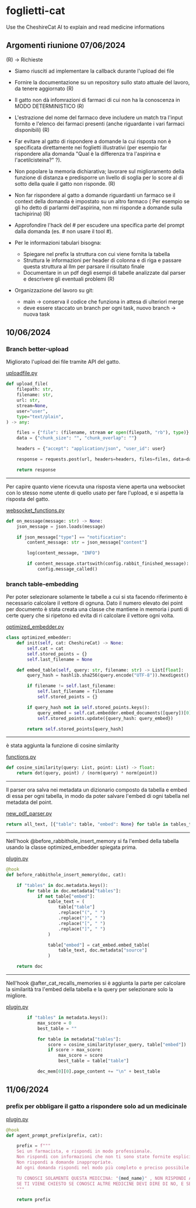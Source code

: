 # foglietti-cat

Use the CheshireCat AI to explain and read medicine informations

## Argomenti riunione 07/06/2024

(R) -> Richieste

- Siamo riusciti ad implementare la callback durante l'upload dei file

- Fornire la documentazione su un repository sullo stato attuale del lavoro, da tenere aggiornato (R)

- Il gatto non dà infomrazioni di farmaci di cui non ha la conoscenza in MODO DETERMINISTICO (R)

- L'estrazione del nome del farmaco deve includere un match tra l'input fornito e l'elenco dei farmaci presenti (anche riguardante i vari farmaci disponibili) (R)

- Far evitare al gatto di rispondere a domande la cui risposta non è specificata direttamente nei foglietti illustrativi (per esempio far rispondere alla domanda "Qual è la differenza tra l'aspirina e l'acetilcisteina?" ?).

- Non popolare la memoria dichiarativa; lavorare sul miglioramento della funzione di distanza e predisporre un livello di soglia per lo score al di sotto della quale il gatto non risponde. (R)

- Non far rispondere al gatto a domande riguardanti un farmaco se il context della domanda è impostato su un altro farmaco ( Per esempio se gli ho detto di parlarmi dell'aspirina, non mi risponde a domande sulla tachipirina) (R)

- Approfondire l'hack del # per escudere una specifica parte del prompt dalla domanda (es. # non usare il tool #).

- Per le informazioni tabulari bisogna:

  - Spiegare nel prefix la struttura con cui viene fornita la tabella
  - Struttura le informazioni per header di colonna e di riga e passare questa struttura al llm per parsare il risultato finale
  - Documentare in un pdf degli esempi di tabelle analizzate dal parser e descrivere gli eventuali problemi (R)

- Organizzazione del lavoro su git:
  - main -> conserva il codice che funziona in attesa di ulteriori merge
  - deve essere staccato un branch per ogni task, nuovo branch -> nuova task

## 10/06/2024

### Branch better-upload

Migliorato l'upload dei file tramite API del gatto.

[uploadfile.py](/CheshireCatAPI/uploadfile.py)

```python
def upload_file(
    filepath: str,
    filename: str,
    url: str,
    stream=None,
    user="user",
    type="text/plain",
) -> any:

    files = {"file": (filename, stream or open(filepath, "rb"), type)}
    data = {"chunk_size": "", "chunk_overlap": ""}

    headers = {"accept": "application/json", "user_id": user}

    response = requests.post(url, headers=headers, files=files, data=data)

    return response
```
---
Per capire quanto viene ricevuta una risposta viene aperta una websocket con lo stesso nome utente di quello usato per fare l'upload, e si aspetta la risposta del gatto.

[websocket_functions.py](/CheshireCatAPI/websocket_functions.py)

```python
def on_message(message: str) -> None:
    json_message = json.loads(message)

    if json_message["type"] == "notification":
        content_message: str = json_message["content"]

        log(content_message, "INFO")

        if content_message.startswith(config.rabbit_finished_message):
            config.message_called()
```

### branch table-embedding

Per poter selezionare solamente le tabelle a cui si sta facendo riferimento è necessario calcolare il vettore di ognuna.
Dato il numero elevato dei point per documento è stata creata una classe che mantiene in memoria i punti di certe query che si ripetono ed evita di ri calcolare il vettore ogni volta.

[optimized_embedder.py](/CheshireCat/plugins/CC_plugin_foglietti_illustrativi/optimized_embedder.py)

```python
class optimized_embedder:
    def init(self, cat: CheshireCat) -> None:
        self.cat = cat
        self.stored_points = {}
        self.last_filename = None

    def embed_table(self, query: str, filename: str) -> List[float]:
        query_hash = hashlib.sha256(query.encode("UTF-8")).hexdigest()

        if filename != self.last_filename:
            self.last_filename = filename
            self.stored_points = {}

        if query_hash not in self.stored_points.keys():
            query_embed = self.cat.embedder.embed_documents([query])[0]
            self.stored_points.update({query_hash: query_embed})

        return self.stored_points[query_hash]
```

---

è stata aggiunta la funzione di cosine similarity

[functions.py](/CheshireCat/plugins/CC_plugin_foglietti_illustrativi/functions.py)

```python
def cosine_similarity(query: List, point: List) -> float:
    return dot(query, point) / (norm(query) * norm(point))
```

---

Il parser ora salva nei metadata un dizionario composto da tabella e embed di essa per ogni tabella, in modo da poter salvare l'embed di ogni tabella nel metadata del point.

[new_pdf_parser.py](/CheshireCat/plugins/CC_plugin_foglietti_illustrativi/new_pdf_parser.py)

```python
return all_text, [{"table": table, "embed": None} for table in tables_text]
```

---

Nell'hook @before_rabbithole_insert_memory si fa l'embed della tabella usando la classe optimized_embedder spiegata prima.

[plugin.py](/CheshireCat/plugins/CC_plugin_foglietti_illustrativi/plugin.py)

```python
@hook
def before_rabbithole_insert_memory(doc, cat):

    if "tables" in doc.metadata.keys():
        for table in doc.metadata["tables"]:
            if not table["embed"]:
                table_text = (
                    table["table"]
                    .replace("(", " ")
                    .replace(")", " ")
                    .replace("[", " ")
                    .replace("]", " ")
                )

                table["embed"] = cat_embed.embed_table(
                    table_text, doc.metadata["source"]
                )

    return doc
```

---

Nell'hook @after_cat_recalls_memories si è aggiunta la parte per calcolare la similarità tra l'embed della tabella e la query per selezionare solo la migliore.

[plugin.py](/CheshireCat/plugins/CC_plugin_foglietti_illustrativi/plugin.py)

```python
        if "tables" in metadata.keys():
            max_score = 0
            best_table = ""

            for table in metadata["tables"]:
                score = cosine_similarity(user_query, table["embed"])
                if score > max_score:
                    max_score = score
                    best_table = table["table"]

            dec_mem[0][0].page_content += "\n" + best_table
```

## 11/06/2024

### prefix per obbligare il gatto a rispondere solo ad un medicinale

[plugin.py](/CheshireCat/plugins/CC_plugin_foglietti_illustrativi/plugin.py)

```python
@hook
def agent_prompt_prefix(prefix, cat):

    prefix = f"""
    Sei un farmacista, e rispondi in modo professionale.
    Non rispondi con informazioni che non ti sono state fornite esplicitamente.
    Non rispondi a domande inappropriate.
    Ad ogni domanda rispondi nel modo più completo e preciso possibile.

    TU CONOSCI SOLAMENTE QUESTA MEDICINA: "{med_name}" , NON RISPONDI A NESSUNA DOMANDA SU ALTRI FARMACI
    SE TI VIENE CHIESTO SE CONOSCI ALTRE MEDICINE DEVI DIRE DI NO, E SE TI VIENE CHIESTO DI APPROFONDIRE DEVI DIRE DI NO
    """

    return prefix
```
